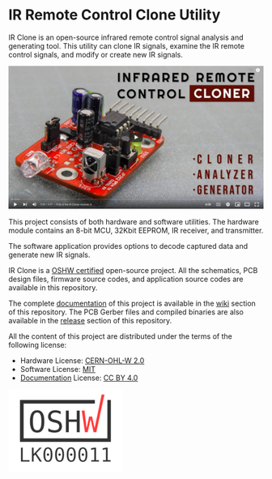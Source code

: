 IR Remote Control Clone Utility
===============================

IR Clone is an open-source infrared remote control signal analysis and generating tool. This utility can clone IR signals, examine the IR remote control signals, and modify or create new IR signals. 

[![IR Clone build video](https://raw.githubusercontent.com/dilshan/ir-clone/main/resources/images/ir-clone-video-thumbnail.jpg)](https://youtu.be/PBt0_21yzKo)

This project consists of both hardware and software utilities. The hardware module contains an 8-bit MCU, 32Kbit EEPROM, IR receiver, and transmitter.

The software application provides options to decode captured data and generate new IR signals.

IR Clone is a [OSHW certified](https://certification.oshwa.org/lk000011.html) open-source project. All the schematics, PCB design files, firmware source codes, and application source codes are available in this repository.

The complete [documentation](https://github.com/dilshan/ir-clone/wiki) of this project is available in the [wiki](https://github.com/dilshan/ir-clone/wiki) section of this repository. The PCB Gerber files and compiled binaries are also available in the [release](https://github.com/dilshan/ir-clone/releases) section of this repository.

All the content of this project are distributed under the terms of the following license:

- Hardware License: [CERN-OHL-W 2.0](https://ohwr.org/cern_ohl_w_v2.txt)
- Software License: [MIT](https://github.com/dilshan/ir-clone/blob/main/LICENSE)
- [Documentation](https://github.com/dilshan/ir-clone/wiki) License: [CC BY 4.0](https://creativecommons.org/licenses/by/4.0/)

[![OSHW-LK000011](https://raw.githubusercontent.com/dilshan/ir-clone/main/resources/oshwa/OSHW_mark_LK000011.png)](https://certification.oshwa.org/lk000011.html)
